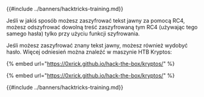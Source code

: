 {{#include ../banners/hacktricks-training.md}}

Jeśli w jakiś sposób możesz zaszyfrować tekst jawny za pomocą RC4, możesz odszyfrować dowolną treść zaszyfrowaną tym RC4 (używając tego samego hasła) tylko przy użyciu funkcji szyfrowania.

Jeśli możesz zaszyfrować znany tekst jawny, możesz również wydobyć hasło. Więcej odniesień można znaleźć w maszynie HTB Kryptos:

{% embed url="https://0xrick.github.io/hack-the-box/kryptos/" %}

{% embed url="https://0xrick.github.io/hack-the-box/kryptos/" %}

{{#include ../banners/hacktricks-training.md}}
